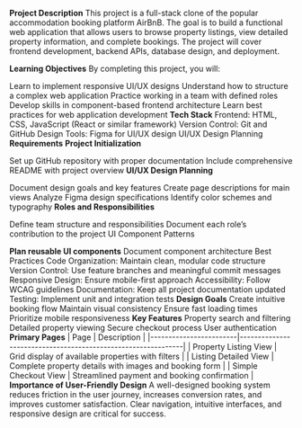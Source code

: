 **Project Description**
This project is a full-stack clone of the popular accommodation booking platform AirBnB. The goal is to build a functional web application that allows users to browse property listings, view detailed property information, and complete bookings. The project will cover frontend development, backend APIs, database design, and deployment.

**Learning Objectives**
By completing this project, you will:

Learn to implement responsive UI/UX designs
Understand how to structure a complex web application
Practice working in a team with defined roles
Develop skills in component-based frontend architecture
Learn best practices for web application development
**Tech Stack**
Frontend: HTML, CSS, JavaScript (React or similar framework)
Version Control: Git and GitHub
Design Tools: Figma for UI/UX design
UI/UX Design Planning
**Requirements**
**Project Initialization**

Set up GitHub repository with proper documentation
Include comprehensive README with project overview
**UI/UX Design Planning**

Document design goals and key features
Create page descriptions for main views
Analyze Figma design specifications
Identify color schemes and typography
**Roles and Responsibilities**

Define team structure and responsibilities
Document each role’s contribution to the project
UI Component Patterns

**Plan reusable UI components**
Document component architecture
Best Practices
Code Organization: Maintain clean, modular code structure
Version Control: Use feature branches and meaningful commit messages
Responsive Design: Ensure mobile-first approach
Accessibility: Follow WCAG guidelines
Documentation: Keep all project documentation updated
Testing: Implement unit and integration tests
**Design Goals**
Create intuitive booking flow
Maintain visual consistency
Ensure fast loading times
Prioritize mobile responsiveness
**Key Features**
Property search and filtering
Detailed property viewing
Secure checkout process
User authentication
**Primary Pages**
| Page                   | Description                                                  |
|------------------------|--------------------------------------------------------------|
| Property Listing View  | Grid display of available properties with filters            |
| Listing Detailed View  | Complete property details with images and booking form       |
| Simple Checkout View   | Streamlined payment and booking confirmation                 |
**Importance of User-Friendly Design**
A well-designed booking system reduces friction in the user journey, increases conversion rates, and improves customer satisfaction. Clear navigation, intuitive interfaces, and responsive design are critical for success.
